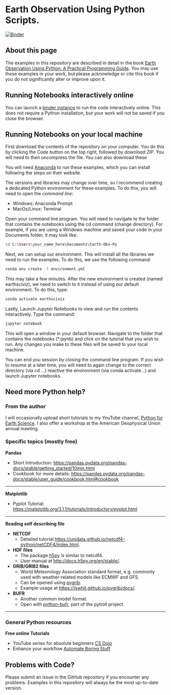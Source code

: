 # Earth Observation Using Python Scripts.
[![Binder](https://mybinder.org/badge_logo.svg)](https://mybinder.org/v2/gh/resmaili/Earth-Obs-Py/HEAD)

## About this page
The examples in this repository are described in detail in the book [Earth Observation Using Python: A Practical Programming Guide](https://www.amazon.com/dp/1119606888/ref=cm_sw_em_r_mt_dp_P3MK08TP34QRQM0DV5B5). You may use these examples in your work, but please acknowledge or cite this book if you do not significantly alter or improve upon it.

## Running Notebooks interactively online
You can launch a [binder instance](https://mybinder.org/v2/gh/resmaili/Earth-Obs-Py/HEAD) to run the code interactively online. This does not require a Python installation, but your work will not be saved if you close the browser.

## Running Notebooks on your local machine
First download the contents of the repository on your computer. You do this by clicking the *Code* button on the top right, followed by *download ZIP*. You will need to then uncompress the file. You can also download these

You will need [Anaconda](https://www.anaconda.com/) to run these examples, which you can install following the steps on their website.

The versions and libraries may change over time, so I recommend creating a dedicated Python environment for these examples. To do this, you will need to open the *command line*:
* Windows: Anaconda Prompt
* MacOs/Linux: Terminal

Open your command line program. You will need to navigate to the folder that contains the notebooks using the cd command (change directory). For example, if you are using a Windows machine and saved your code in your Documents folder, it may look like:

```bash
cd C:\Users\your_name_here\Documents\Earth-Obs-Py
```

Next, we can setup our environment. This will install all the libraries we need to run the examples. To do this, we use the following command:

```bash
conda env create -f environment.yml
```
This may take a few minutes. After the new environment is created (named earthsciviz), we need to switch to it instead of using our default environment. To do this, type:

```bash
conda activate earthsciviz
```

Lastly, Launch Jupyter Notebooks to view and run the contents interactively. Type the command:

```bash
jupyter notebook
```

This will open a window in your default browser. Navigate to the folder that contains the notebooks (*.ipynb) and click on the tutorial that you wish to run. Any changes you make to these files will be saved to your local machine.

You can end you session by closing the command line program. If you wish to resume at a later time, you will need to again change to the correct directory (via cd ...) reactive the environment (via conda activate...) and launch Jupyter notebooks.

## Need more Python help?
### From the author
I will occasionally upload short tutorials to my YouTube channel, [Python for Earth Science](https://www.youtube.com/channel/UCGa4rhczYNTGBYIMxmR8nHg). I also offer a workshop at the American Geophysical Union annual meeting.

### Specific topics (mostly free)
<b> Pandas </b>
* Short Introduction: https://pandas.pydata.org/pandas-docs/stable/getting_started/10min.html
* Cookbook for more details: https://pandas.pydata.org/pandas-docs/stable/user_guide/cookbook.html#cookbook

---
<b> Matplotlib </b>
* Pyplot Tutorial: https://matplotlib.org/3.1.1/tutorials/introductory/pyplot.html

---
<b> Reading self describing file </b>
* <b> NETCDF </b>
    * Detailed tutorial https://unidata.github.io/netcdf4-python/netCDF4/index.html.
* <b> HDF files </b>
    * The package [h5py](https://www.h5py.org/) is similar to netcdf4.
    * User manual at http://docs.h5py.org/en/stable/.
* <b> GRIB/GRIB2 files </b>
    * World Meteorology Association standard format, e.g. commonly used with weather-related models like ECMWF and GFS.
    * Can be opened using [pygrib](https://github.com/jswhit/pygrib).
    * Example usage at https://jswhit.github.io/pygrib/docs/.
* <b> BUFR </b>
    * Another common model format.
    * Open with [python-bufr](https://github.com/pytroll/python-bufr), part of the pytroll project.
---    

### General Python resources   

<b> Free online Tutorials</b>
   * YouTube series for absolute beginners [CS Dojo](https://www.youtube.com/watch?v=Z1Yd7upQsXY&list=PLBZBJbE_rGRWeh5mIBhD-hhDwSEDxogDg)
   * Enhance your workflow [Automate Boring Stuff](https://automatetheboringstuff.com/)

## Problems with Code?
Please submit an issue in the GitHub repository if you encounter any problems. Examples in this repository will always be the most up-to-date version.
